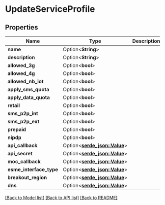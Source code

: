 # UpdateServiceProfile

## Properties

Name | Type | Description | Notes
------------ | ------------- | ------------- | -------------
**name** | Option<**String**> |  | [optional]
**description** | Option<**String**> |  | [optional]
**allowed_3g** | Option<**bool**> |  | [optional]
**allowed_4g** | Option<**bool**> |  | [optional]
**allowed_nb_iot** | Option<**bool**> |  | [optional]
**apply_sms_quota** | Option<**bool**> |  | [optional]
**apply_data_quota** | Option<**bool**> |  | [optional]
**retail** | Option<**bool**> |  | [optional]
**sms_p2p_int** | Option<**bool**> |  | [optional]
**sms_p2p_ext** | Option<**bool**> |  | [optional]
**prepaid** | Option<**bool**> |  | [optional]
**nipdp** | Option<**bool**> |  | [optional]
**api_callback** | Option<[**serde_json::Value**](.md)> |  | [optional]
**api_secret** | Option<[**serde_json::Value**](.md)> |  | [optional]
**moc_callback** | Option<[**serde_json::Value**](.md)> |  | [optional]
**esme_interface_type** | Option<[**serde_json::Value**](.md)> |  | [optional]
**breakout_region** | Option<[**serde_json::Value**](.md)> |  | [optional]
**dns** | Option<[**serde_json::Value**](.md)> |  | [optional]

[[Back to Model list]](../README.md#documentation-for-models) [[Back to API list]](../README.md#documentation-for-api-endpoints) [[Back to README]](../README.md)


